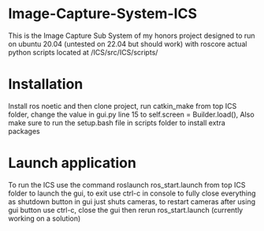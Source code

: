# Image-Capture-System-ICS
This is the Image Capture Sub System of my honors project designed to run on ubuntu 20.04 (untested on 22.04 but should work) with roscore actual python scripts located at /ICS/src/ICS/scripts/

# Installation 
Install ros noetic and then clone project, run catkin_make from top ICS folder, change the value in gui.py line 15 to 
self.screen = Builder.load(<location of gui.kv on your machine>), Also make sure to run the setup.bash file in scripts folder to install extra packages

# Launch application 
To run the ICS use the command roslaunch ros_start.launch from top ICS folder to launch the gui, to exit use ctrl-c in console to fully close everything as shutdown button
in gui just shuts cameras, to restart cameras after using gui button use ctrl-c, close the gui then rerun ros_start.launch (currently working on a solution) 

